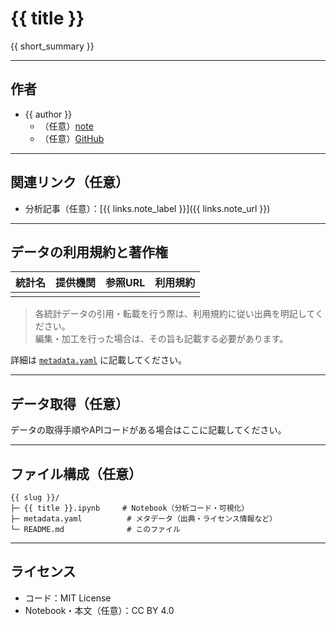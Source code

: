 # {{ title }}

{{ short_summary }}

---

## 作者

* {{ author }}
  * （任意）[note](https://note.com/your_account)
  * （任意）[GitHub](https://github.com/your_account)

---

## 関連リンク（任意）

- 分析記事（任意）：[{{ links.note_label }}]({{ links.note_url }})

---

## データの利用規約と著作権

| 統計名 | 提供機関 | 参照URL | 利用規約 |
|---------|-----------|----------|-----------|
|  |  |  |  |

> 各統計データの引用・転載を行う際は、利用規約に従い出典を明記してください。  
> 編集・加工を行った場合は、その旨も記載する必要があります。

詳細は [`metadata.yaml`](./metadata.yaml) に記載してください。

---

## データ取得（任意）

データの取得手順やAPIコードがある場合はここに記載してください。  

---

## ファイル構成（任意）

```text
{{ slug }}/
├─ {{ title }}.ipynb     # Notebook（分析コード・可視化）
├─ metadata.yaml          # メタデータ（出典・ライセンス情報など）
└─ README.md              # このファイル
```

---

## ライセンス

* コード：MIT License
* Notebook・本文（任意）：CC BY 4.0
